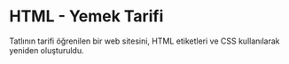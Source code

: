 # HTML - Yemek Tarifi

Tatlının tarifi öğrenilen bir web sitesini, HTML etiketleri ve CSS kullanılarak yeniden oluşturuldu.